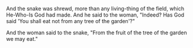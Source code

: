 
And the snake was shrewd, more than any living-thing of the field, which He-Who-Is God had made. 
And he said to the woman, "Indeed? Has God said 'You shall eat not from any tree of the garden'?"

And the woman said to the snake, "From the fruit of the tree of the garden we may eat."
